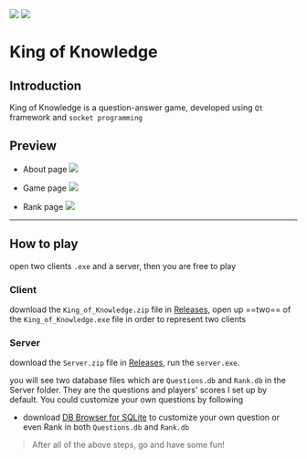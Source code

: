 ![](https://img.shields.io/badge/Class-Network--Programming-blue) ![](https://img.shields.io/badge/status-success-green)
# King of Knowledge

## Introduction
King of Knowledge is a question-answer game, developed using `Qt` framework and `socket programming`

## Preview
* About page
![](https://i.imgur.com/RSVQLPZ.png)

* Game page
![](https://i.imgur.com/lhWoALz.png)

* Rank page
![](https://i.imgur.com/iwkFVPy.png)

---

## How to play
open two clients `.exe` and a server, then you are free to play 

### Client 
download the `King_of_Knowledge.zip` file in [Releases](https://github.com/allenlin316/King_of_Knowledge/releases/tag/v1.0.0-release), open up ==two== of the `King_of_Knowledge.exe` file in order to represent two clients


### Server
download the `Server.zip` file in [Releases](https://github.com/allenlin316/King_of_Knowledge/releases/tag/v1.0.0-release), run the `server.exe`.

you will see two database files which are `Questions.db` and `Rank.db` in the Server folder. They are the questions and players' scores I set up by default. You could customize your own questions by following
* download [DB Browser for SQLite](https://sqlitebrowser.org/dl/) to customize your own question or even Rank in both `Questions.db` and `Rank.db`

> After all of the above steps, go and have some fun!
